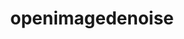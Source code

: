 ---
title: "openimagedenoise"
layout: cache
categories: [package, develop]
meta: {"versions": ["1.4.3"], "compilers": ["gcc@=11.1.0"], "oss": ["ubuntu20.04"], "platforms": ["linux"], "targets": ["x86_64_v3"], "stacks": ["data-vis-sdk", "root"], "num_specs": 8, "num_specs_by_stack": {"data-vis-sdk": 8, "root": 8}}
spec_details: [{"hash": "rrzjvptk2hur3efb7logfuoozqwwdxer", "compiler": "gcc@=11.1.0", "versions": ["1.4.3"], "os": "ubuntu20.04", "platform": "linux", "target": "x86_64_v3", "variants": ["build_system=cmake", "build_type=Release", "generator=make", "~ipo"], "stacks": ["data-vis-sdk", "root"], "size": "-", "tarball": "https://binaries.spack.io/develop/build_cache/linux-ubuntu20.04-x86_64_v3/gcc-11.1.0/openimagedenoise-1.4.3/linux-ubuntu20.04-x86_64_v3-gcc-11.1.0-openimagedenoise-1.4.3-rrzjvptk2hur3efb7logfuoozqwwdxer.spack"}, {"hash": "ja7exkuevvq6sy4ypdha6qu2tl7dfmqz", "compiler": "gcc@=11.1.0", "versions": ["1.4.3"], "os": "ubuntu20.04", "platform": "linux", "target": "x86_64_v3", "variants": ["build_system=cmake", "build_type=Release", "generator=make", "~ipo"], "stacks": ["data-vis-sdk", "root"], "size": "-", "tarball": "https://binaries.spack.io/develop/build_cache/linux-ubuntu20.04-x86_64_v3/gcc-11.1.0/openimagedenoise-1.4.3/linux-ubuntu20.04-x86_64_v3-gcc-11.1.0-openimagedenoise-1.4.3-ja7exkuevvq6sy4ypdha6qu2tl7dfmqz.spack"}, {"hash": "pzlr3oq3cemg37gwr3tro5yqgmz6gwmm", "compiler": "gcc@=11.1.0", "versions": ["1.4.3"], "os": "ubuntu20.04", "platform": "linux", "target": "x86_64_v3", "variants": ["build_system=cmake", "build_type=Release", "generator=make", "~ipo"], "stacks": ["data-vis-sdk", "root"], "size": "-", "tarball": "https://binaries.spack.io/develop/build_cache/linux-ubuntu20.04-x86_64_v3/gcc-11.1.0/openimagedenoise-1.4.3/linux-ubuntu20.04-x86_64_v3-gcc-11.1.0-openimagedenoise-1.4.3-pzlr3oq3cemg37gwr3tro5yqgmz6gwmm.spack"}, {"hash": "vad7xosfozufvojvxszuxkrtzh6exlsg", "compiler": "gcc@=11.1.0", "versions": ["1.4.3"], "os": "ubuntu20.04", "platform": "linux", "target": "x86_64_v3", "variants": ["build_system=cmake", "build_type=Release", "generator=make", "~ipo"], "stacks": ["data-vis-sdk", "root"], "size": "-", "tarball": "https://binaries.spack.io/develop/build_cache/linux-ubuntu20.04-x86_64_v3/gcc-11.1.0/openimagedenoise-1.4.3/linux-ubuntu20.04-x86_64_v3-gcc-11.1.0-openimagedenoise-1.4.3-vad7xosfozufvojvxszuxkrtzh6exlsg.spack"}, {"hash": "gqlan57w7dmg53rc3pri6pi6rny7sg6m", "compiler": "gcc@=11.1.0", "versions": ["1.4.3"], "os": "ubuntu20.04", "platform": "linux", "target": "x86_64_v3", "variants": ["build_system=cmake", "build_type=Release", "generator=make", "~ipo"], "stacks": ["data-vis-sdk", "root"], "size": "-", "tarball": "https://binaries.spack.io/develop/build_cache/linux-ubuntu20.04-x86_64_v3/gcc-11.1.0/openimagedenoise-1.4.3/linux-ubuntu20.04-x86_64_v3-gcc-11.1.0-openimagedenoise-1.4.3-gqlan57w7dmg53rc3pri6pi6rny7sg6m.spack"}, {"hash": "3ijx3dlir3dxmmg4cphsigbl7aj6pszs", "compiler": "gcc@=11.1.0", "versions": ["1.4.3"], "os": "ubuntu20.04", "platform": "linux", "target": "x86_64_v3", "variants": ["build_system=cmake", "build_type=Release", "generator=make", "~ipo"], "stacks": ["data-vis-sdk", "root"], "size": "-", "tarball": "https://binaries.spack.io/develop/build_cache/linux-ubuntu20.04-x86_64_v3/gcc-11.1.0/openimagedenoise-1.4.3/linux-ubuntu20.04-x86_64_v3-gcc-11.1.0-openimagedenoise-1.4.3-3ijx3dlir3dxmmg4cphsigbl7aj6pszs.spack"}, {"hash": "35s7wmvbepfdwpdkthylhyr2ldrgvaaq", "compiler": "gcc@=11.1.0", "versions": ["1.4.3"], "os": "ubuntu20.04", "platform": "linux", "target": "x86_64_v3", "variants": ["build_system=cmake", "build_type=Release", "generator=make", "~ipo"], "stacks": ["data-vis-sdk", "root"], "size": "-", "tarball": "https://binaries.spack.io/develop/build_cache/linux-ubuntu20.04-x86_64_v3/gcc-11.1.0/openimagedenoise-1.4.3/linux-ubuntu20.04-x86_64_v3-gcc-11.1.0-openimagedenoise-1.4.3-35s7wmvbepfdwpdkthylhyr2ldrgvaaq.spack"}, {"hash": "oaprozyiyqhy72y2hvjk6k7jagmfn7z6", "compiler": "gcc@=11.1.0", "versions": ["1.4.3"], "os": "ubuntu20.04", "platform": "linux", "target": "x86_64_v3", "variants": ["build_system=cmake", "build_type=Release", "generator=make", "~ipo"], "stacks": ["data-vis-sdk", "root"], "size": "-", "tarball": "https://binaries.spack.io/develop/build_cache/linux-ubuntu20.04-x86_64_v3/gcc-11.1.0/openimagedenoise-1.4.3/linux-ubuntu20.04-x86_64_v3-gcc-11.1.0-openimagedenoise-1.4.3-oaprozyiyqhy72y2hvjk6k7jagmfn7z6.spack"}]
---